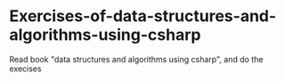 # Exercises-of-data-structures-and-algorithms-using-csharp
Read book "data structures and algorithms using csharp", and do the execises
